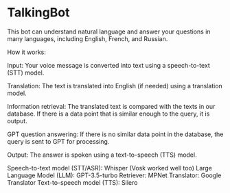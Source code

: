 # TalkingBot
This bot can understand natural language and answer your questions in many languages, including English, French, and Russian.

How it works:

Input: Your voice message is converted into text using a speech-to-text (STT) model.

Translation: The text is translated into English (if needed) using a translation model.

Information retrieval: The translated text is compared with the texts in our database. If there is a data point that is similar enough to the query, it is output.

GPT question answering: If there is no similar data point in the database, the query is sent to GPT for processing.

Output: The answer is spoken using a text-to-speech (TTS) model.

Speech-to-text model (STT/ASR): Whisper (Vosk worked well too)
Large Language Model (LLM): GPT-3.5-turbo
Retriever: MPNet
Translator: Google Translator
Text-to-speech model (TTS): Silero
